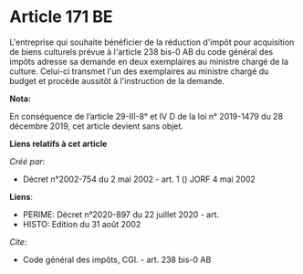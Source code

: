 # Article 171 BE

L'entreprise qui souhaite bénéficier de la réduction d'impôt pour acquisition de biens culturels prévue à l'article 238 bis-0
AB du code général des impôts adresse sa demande en deux exemplaires au ministre chargé de la culture. Celui-ci transmet l'un
des exemplaires au ministre chargé du budget et procède aussitôt à l'instruction de la demande.

**Nota:**

En conséquence de l’article 29-III-8° et IV D de la loi n° 2019-1479 du 28 décembre 2019, cet article devient sans objet.

**Liens relatifs à cet article**

_Créé par_:

  - Décret n°2002-754 du 2 mai 2002 - art. 1 () JORF 4 mai 2002

**Liens**:

  - PERIME: Décret n°2020-897 du 22 juillet 2020 - art.
  - HISTO: Edition du 31 août 2002

_Cite_:

  - Code général des impôts, CGI. - art. 238 bis-0 AB

